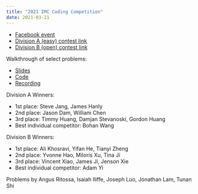 ```yaml
---
title: "2021 IMC Coding Competition"
date: 2021-03-21
---
```


- [Facebook event](https://www.facebook.com/events/240910471038537)
- [Division A (easy) contest link](https://www.hackerrank.com/imc-x-csesoc-x-cpmsoc-coding-competition-division-a)
- [Division B (open) contest link](https://www.hackerrank.com/imc-x-csesoc-x-cpmsoc-coding-competition-division-b)

Walkthrough of select problems:

- [Slides](/assets/workshops/programming/2021/workshop_2_slides.pdf)
- [Code](/assets/workshops/programming/2021/workshop_2_code.cpp)
- [Recording](https://youtu.be/vhImSuxc-q0)  

Division A Winners:

- 1st place: Steve Jang, James Hanly
- 2nd place: Jason Dam, William Chen
- 3rd place: Timmy Huang, Damjan Stevanoski, Gordon Huang
- Best individual competitor: Bohan Wang

Division B Winners:

- 1st place: Ali Khosravi, Yifan He, Tianyi Zheng
- 2nd place: Yvonne Hao, Miloris Xu, Tina Ji
- 3rd place: Vincent Xiao, James Ji, Jenson Xie
- Best individual competitor: Adam Yi

Problems by Angus Ritossa, Isaiah Iliffe, Joseph Luo, Jonathan Lam, Tunan Shi